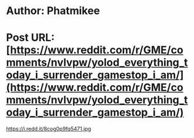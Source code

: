 # Author: Phatmikee
# Post URL: [https://www.reddit.com/r/GME/comments/nvlvpw/yolod_everything_today_i_surrender_gamestop_i_am/](https://www.reddit.com/r/GME/comments/nvlvpw/yolod_everything_today_i_surrender_gamestop_i_am/)


https://i.redd.it/8cog0p9fq5471.jpg